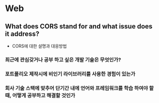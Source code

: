 # Web


## What does CORS stand for and what issue does it address?
- CORS에 대한 설명과 대응방법


### 최근에 관심갖거나 공부 하고 싶은 개발 기술은 무엇인가?


### 포트폴리오 제작시에 비인기 라이브러리를 사용한 경험이 있는가


### 회사 기술 스택에 맞추어 단기간 내에 언어와 프레임워크를 학습 하여야 할 때, 어떻게 공부하고 해결할 것인가 